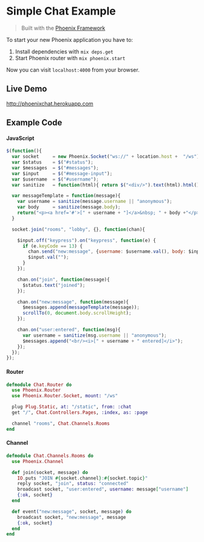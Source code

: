 # Simple Chat Example
> Built with the [Phoenix Framework](https://github.com/phoenixframework/phoenix)

To start your new Phoenix application you have to:

1. Install dependencies with `mix deps.get`
2. Start Phoenix router with `mix phoenix.start`

Now you can visit `localhost:4000` from your browser.

## Live Demo
http://phoenixchat.herokuapp.com


## Example Code

#### JavaScript
```javascript
$(function(){
  var socket     = new Phoenix.Socket("ws://" + location.host +  "/ws");
  var $status    = $("#status");
  var $messages  = $("#messages");
  var $input     = $("#message-input");
  var $username  = $("#username");
  var sanitize   = function(html){ return $("<div/>").text(html).html(); }

  var messageTemplate = function(message){
    var username = sanitize(message.username || "anonymous");
    var body     = sanitize(message.body);
    return("<p><a href='#'>[" + username + "]</a>&nbsp; " + body +"</p>");
  }

  socket.join("rooms", "lobby", {}, function(chan){

    $input.off("keypress").on("keypress", function(e) {
      if (e.keyCode == 13) {
        chan.send("new:message", {username: $username.val(), body: $input.val()});
        $input.val("");
      }
    });

    chan.on("join", function(message){
      $status.text("joined");
    });

    chan.on("new:message", function(message){
      $messages.append(messageTemplate(message));
      scrollTo(0, document.body.scrollHeight);
    });

    chan.on("user:entered", function(msg){
      var username = sanitize(msg.username || "anonymous");
      $messages.append("<br/><i>[" + username + " entered]</i>");
    });
  });
});
 ```

#### Router
```elixir
defmodule Chat.Router do
  use Phoenix.Router
  use Phoenix.Router.Socket, mount: "/ws"

  plug Plug.Static, at: "/static", from: :chat
  get "/", Chat.Controllers.Pages, :index, as: :page

  channel "rooms", Chat.Channels.Rooms
end
```

#### Channel
```elixir
defmodule Chat.Channels.Rooms do
  use Phoenix.Channel

  def join(socket, message) do
    IO.puts "JOIN #{socket.channel}:#{socket.topic}"
    reply socket, "join", status: "connected"
    broadcast socket, "user:entered", username: message["username"]
    {:ok, socket}
  end

  def event("new:message", socket, message) do
    broadcast socket, "new:message", message
    {:ok, socket}
  end
end
```
